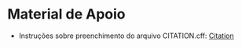 # Material de Apoio

- Instruções sobre preenchimento do arquivo CITATION.cff: [Citation](citation.md)

